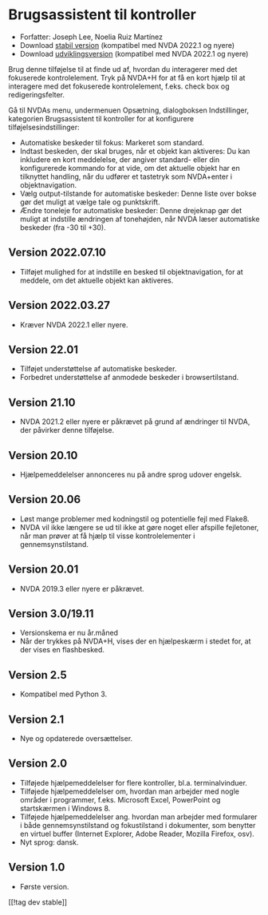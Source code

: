 # Brugsassistent til kontroller #
* Forfatter: Joseph Lee, Noelia Ruiz Martínez
* Download [stabil version][1] (kompatibel med NVDA 2022.1 og nyere)
* Download [udviklingsversion][2] (kompatibel med NVDA 2022.1 og nyere)

Brug denne tilføjelse til at finde ud af, hvordan du interagerer med det
fokuserede kontrolelement.  Tryk på NVDA+H for at få en kort hjælp til at
interagere med det fokuserede kontrolelement, f.eks. check box og
redigeringsfelter.

Gå til NVDAs menu, undermenuen Opsætning, dialogboksen Indstillinger,
kategorien Brugsassistent til kontroller for at konfigurere
tilføjelsesindstillinger:

* Automatiske beskeder til fokus: Markeret som standard.
* Indtast beskeden, der skal bruges, når et objekt kan aktiveres: Du kan
  inkludere en kort meddelelse, der angiver standard- eller din
  konfigurerede kommando for at vide, om det aktuelle objekt har en
  tilknyttet handling, når du udfører et tastetryk som NVDA+enter i
  objektnavigation.
* Vælg output-tilstande for automatiske beskeder: Denne liste over bokse gør
  det muligt at vælge tale og punktskrift.
* Ændre toneleje for automatiske beskeder: Denne drejeknap gør det muligt at
  indstille ændringen af tonehøjden, når NVDA læser automatiske beskeder
  (fra -30 til +30).

## Version 2022.07.10

* Tilføjet mulighed for at indstille en besked til objektnavigation, for at
  meddele, om det aktuelle objekt kan aktiveres.

## Version 2022.03.27

* Kræver NVDA 2022.1 eller nyere.

## Version 22.01

* Tilføjet understøttelse af automatiske beskeder.
* Forbedret understøttelse af anmodede beskeder i browsertilstand.

## Version 21.10

* NVDA 2021.2 eller nyere er påkrævet på grund af ændringer til NVDA, der
  påvirker denne tilføjelse.

## Version 20.10

* Hjælpemeddelelser annonceres nu på andre sprog udover engelsk.

## Version 20.06

* Løst mange problemer med kodningstil og potentielle fejl med Flake8.
* NVDA vil ikke længere se ud til ikke at gøre noget eller afspille
  fejletoner, når man prøver at få hjælp til visse kontrolelementer i
  gennemsynstilstand.

## Version 20.01

* NVDA 2019.3 eller nyere er påkrævet.

## Version 3.0/19.11

* Versionskema er nu år.måned
* Når der trykkes på NVDA+H, vises der en hjælpeskærm i stedet for, at der
  vises en flashbesked.

## Version 2.5

* Kompatibel med Python 3.

## Version 2.1

* Nye og opdaterede oversættelser.

## Version 2.0

* Tilføjede hjælpemeddelelser for flere kontroller, bl.a. terminalvinduer.
* Tilføjede hjælpemeddelelser om, hvordan man arbejder med nogle områder i
  programmer, f.eks. Microsoft Excel, PowerPoint og startskærmen i Windows
  8.
* Tilføjede hjælpemeddelelser ang. hvordan man arbejder med formularer i
  både gennemsynstilstand og fokustilstand i dokumenter, som benytter en
  virtuel buffer (Internet Explorer, Adobe Reader, Mozilla Firefox, osv).
* Nyt sprog: dansk.

## Version 1.0

* Første version.

[[!tag dev stable]]

[1]: https://addons.nvda-project.org/files/get.php?file=cua

[2]: https://addons.nvda-project.org/files/get.php?file=cua-dev
